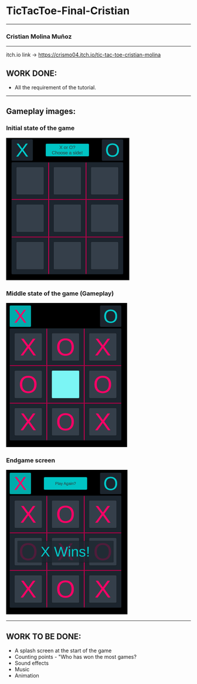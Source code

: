 # TicTacToe-Final-Cristian

-----
### Cristian Molina Muñoz
-----

itch.io link -> https://crismo04.itch.io/tic-tac-toe-cristian-molina

## WORK DONE:

- All the requirement of the tutorial.

-----
## Gameplay images:

### Initial state of the game
![Initial state of the game](https://github.com/crismo04/TicTacToe-Final-Cristian/blob/main/Assets/Screenshots/Start.png)

### Middle state of the game (Gameplay)
![Middle state of the game](https://github.com/crismo04/TicTacToe-Final-Cristian/blob/main/Assets/Screenshots/GamePlay.png)

### Endgame screen
![Endgame screen](https://github.com/crismo04/TicTacToe-Final-Cristian/blob/main/Assets/Screenshots/WinScreen.png)

-----
## WORK TO BE DONE:
- A splash screen at the start of the game
- Counting points - "Who has won the most games?
- Sound effects
- Music
- Animation
